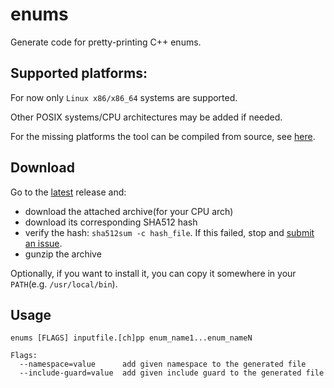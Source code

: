 # enums

Generate code for pretty-printing C++ enums.

## Supported platforms:

For now only `Linux x86/x86_64` systems are supported.

Other POSIX systems/CPU architectures may be added if needed.

For the missing platforms the tool can be compiled from source,
see [here](./doc/build_from_src.md).

## Download

Go to the [latest](https://github.com/aburdulescu/enums/releases/latest) release and:

- download the attached archive(for your CPU arch)
- download its corresponding SHA512 hash
- verify the hash: `sha512sum -c hash_file`. If this failed, stop and [submit an issue](https://github.com/aburdulescu/enums/issues/new).
- gunzip the archive

Optionally, if you want to install it, you can copy it somewhere in your `PATH`(e.g. `/usr/local/bin`).

## Usage

``` shell
enums [FLAGS] inputfile.[ch]pp enum_name1...enum_nameN

Flags:
  --namespace=value      add given namespace to the generated file
  --include-guard=value  add given include guard to the generated file
```
